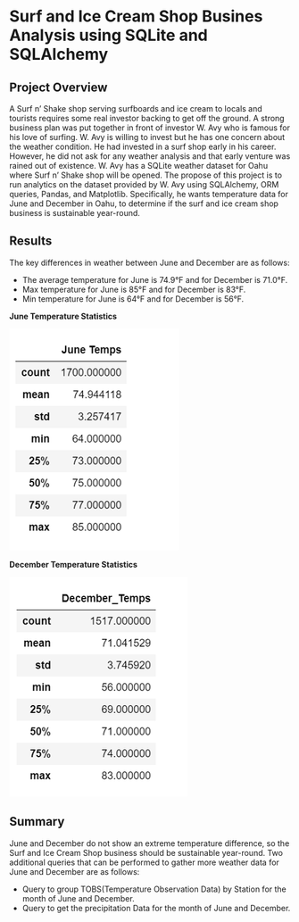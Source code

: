 # Surf and Ice Cream Shop Busines Analysis using SQLite and SQLAlchemy

## Project Overview

A Surf n’ Shake shop serving surfboards and ice cream to locals and tourists requires some real investor backing to get off the ground. A strong business plan was put together in front of investor W. Avy who is famous for his love of surfing. W. Avy is willing to invest but he has one concern about the weather condition. He had invested in a surf shop early in his career. However, he did not ask for any weather analysis and that early venture was rained out of existence. W. Avy has a SQLite weather dataset for Oahu where Surf n’ Shake shop will be opened. The propose of this project is to run analytics on the dataset provided by W. Avy using SQLAlchemy, ORM queries, Pandas, and Matplotlib. Specifically, he wants temperature data for June and December in Oahu, to determine if the surf and ice cream shop business is sustainable year-round.

## Results

The key differences in weather between June and December are as follows:

-	The average temperature for June is 74.9°F and for December is 71.0°F.
-	Max temperature for June is 85°F and for December is 83°F.
-	Min temperature for June is 64°F and for December is 56°F.

**June Temperature Statistics**

![June Temperature Statistics.png](https://github.com/smj452/Surfs_up/blob/main/Resources/June%20Temperature%20Statistics.png)

**December Temperature Statistics**

![December Temperature Statistics.png](https://github.com/smj452/Surfs_up/blob/main/Resources/December%20Temperature%20Statistics.png)

## Summary

June and December do not show an extreme temperature difference, so the Surf and Ice Cream Shop business should be sustainable year-round. Two additional queries that can be performed to gather more weather data for June and December are as follows:

-	Query to group TOBS(Temperature Observation Data) by Station for the month of June and December.
-	Query to get the precipitation Data for the month of June and December.

